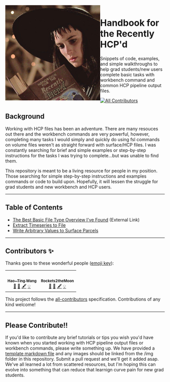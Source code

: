 <img align="left" width="300" src="img/handbook.png">

# Handbook for the Recently HCP'd
Snippets of code, examples, and simple walkthroughs to help grad students/new users complete basic tasks with workbench command and common HCP pipeline output files. 

<!-- ALL-CONTRIBUTORS-BADGE:START - Do not remove or modify this section -->
[![All Contributors](https://img.shields.io/badge/all_contributors-2-orange.svg?style=flat-square)](#contributors-)
<!-- ALL-CONTRIBUTORS-BADGE:END -->



## Background
Working with HCP files has been an adventure. There are many resouces out there and the workbench commands are very powerful, however, completing many tasks I would simply and quickly do using fsl commands on volume files weren't as straight forward with surface/HCP files. I was constantly searching for brief and simple examples or step-by-step instructions for the tasks I was trying to complete...but was unable to find them. 

This repository is meant to be a living resource for people in my position. Those searching for simple step-by-step instructions and examples commands or code to build upon. Hopefully, it will lessen the struggle for grad students and new workbench and HCP users. 

---
## Table of Contents
- [The Best Basic File Type Overview I've Found](https://mandymejia.com/2015/08/10/a-laymans-guide-to-working-with-cifti-files/) (External Link)
- [Extract Timeseries to File](md_files/timeseries_to_file.md)  
- [Write Arbitrary Values to Surface Parcels](md_files/values_on_parcels.md)   

---
## Contributors ✨
Thanks goes to these wonderful people ([emoji key](https://allcontributors.org/docs/en/emoji-key)):

<!-- ALL-CONTRIBUTORS-LIST:START - Do not remove or modify this section -->
<!-- prettier-ignore-start -->
<!-- markdownlint-disable -->
<table>
  <tr>
    <td align="center"><a href="https://wanghaoting.com/"><img src="https://avatars.githubusercontent.com/u/13743617?v=4?s=100" width="100px;" alt=""/><br /><sub><b>Hao-Ting Wang</b></sub></a><br /><a href="#ideas-htwangtw" title="Ideas, Planning, & Feedback">🤔</a> <a href="#design-htwangtw" title="Design">🎨</a> <a href="#content-htwangtw" title="Content">🖋</a> <a href="#example-htwangtw" title="Examples">💡</a></td>
    <td align="center"><a href="http://damiondemeter.com"><img src="https://avatars.githubusercontent.com/u/6740413?v=4?s=100" width="100px;" alt=""/><br /><sub><b>Rockets2theMoon</b></sub></a><br /><a href="#ideas-iamdamion" title="Ideas, Planning, & Feedback">🤔</a> <a href="#design-iamdamion" title="Design">🎨</a> <a href="#content-iamdamion" title="Content">🖋</a> <a href="#example-iamdamion" title="Examples">💡</a></td>
  </tr>
</table>

<!-- markdownlint-restore -->
<!-- prettier-ignore-end -->

<!-- ALL-CONTRIBUTORS-LIST:END -->

This project follows the [all-contributors](https://github.com/all-contributors/all-contributors) specification. Contributions of any kind welcome!

---
## Please Contribute!!
If you'd like to contribute any brief tutorials or tips you wish you'd have known when you started working with HCP pipeline output files or workbench commands, please write something up. We have provided a [template markdown file](https://github.com/iamdamion/HCP-snippets/blob/main/md_files/template.md) and any images should be linked from the /img folder in this repository. Submit a pull request and we'll get it added asap. We've all learned a lot from scattered resources, but I'm hoping this can evolve into something that can reduce that learnign curve pain for new grad students. 


